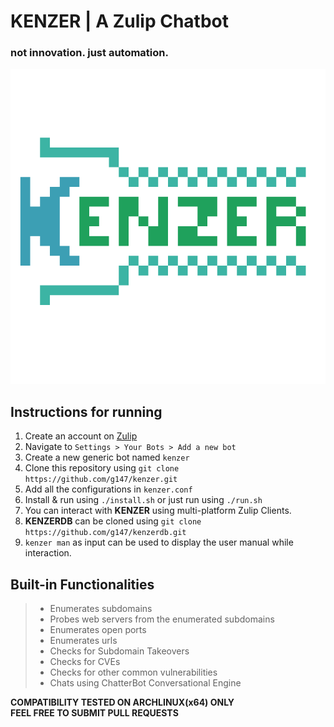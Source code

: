 # KENZER | A Zulip Chatbot
### not innovation. just automation.
![](/images/logo.png)

## Instructions for running
1. Create an account on [Zulip](https://zulipchat.com)<br>
2. Navigate to `Settings > Your Bots > Add a new bot`<br>
3. Create a new generic bot named `kenzer`<br>
4. Clone this repository using `git clone https://github.com/g147/kenzer.git`<br>
5. Add all the configurations in  `kenzer.conf`<br>
6. Install & run using `./install.sh` or just run using `./run.sh`<br>
7. You can interact with **KENZER** using multi-platform Zulip Clients.<br>
8. **KENZERDB** can be cloned using `git clone https://github.com/g147/kenzerdb.git`<br>
9. `kenzer man` as input can be used to display the user manual while interaction.<br>

## Built-in Functionalities
>* Enumerates subdomains<br>
>* Probes web servers from the enumerated subdomains<br>
>* Enumerates open ports<br>
>* Enumerates urls<br>
>* Checks for Subdomain Takeovers<br>
>* Checks for CVEs<br>
>* Checks for other common vulnerabilities<br>
>* Chats using ChatterBot Conversational Engine<br>

**COMPATIBILITY TESTED ON ARCHLINUX(x64) ONLY**<br>
**FEEL FREE TO SUBMIT PULL REQUESTS**
